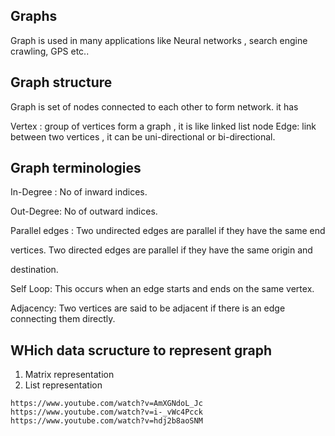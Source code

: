 ## Graphs

Graph is used in many applications like Neural networks , search engine crawling,
GPS etc..

## Graph structure

Graph is set of nodes connected to each other to form network.
it has

Vertex : group of vertices form a graph , it is like linked list node
Edge: link between two vertices , it can be uni-directional or bi-directional.

## Graph terminologies

In-Degree : No of inward indices.

Out-Degree: No of outward indices.

Parallel edges : Two undirected edges are parallel​ if they have the same end

vertices. Two directed edges are parallel if they have the same origin and

destination.

Self Loop: This occurs when an edge starts and ends on the same vertex.

Adjacency: Two vertices are said to be adjacent if there is an edge connecting them directly.

## WHich data scructure to represent graph

1. Matrix representation
2. List representation

```
https://www.youtube.com/watch?v=AmXGNdoL_Jc
https://www.youtube.com/watch?v=i-_vWc4Pcck
https://www.youtube.com/watch?v=hdj2b8aoSNM
```
